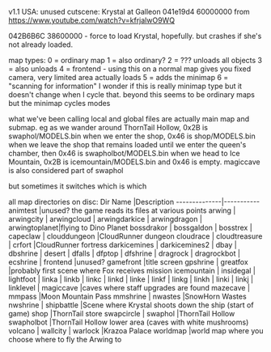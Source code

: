 v1.1 USA: unused cutscene: Krystal at Galleon
041e19d4 60000000
from https://www.youtube.com/watch?v=kfrjalwO9WQ

042B6B6C 38600000 - force to load Krystal, hopefully.
but crashes if she's not already loaded.

map types:
0 = ordinary map
1 = also ordinary?
2 = ??? unloads all objects
3 = also unloads
4 = frontend - using this on a normal map gives you fixed camera, very limited area actually loads
5 = adds the minimap
6 = "scanning for information"
    I wonder if this is really minimap type
    but it doesn't change when I cycle that.
beyond this seems to be ordinary maps but the minimap cycles modes

what we've been calling local and global files are actually main map and submap.
eg as we wander around ThornTail Hollow, 0x2B is swaphol/MODELS.bin
when we enter the shop, 0x46 is shop/MODELS.bin
when we leave the shop that remains loaded until we enter the queen's chamber, then 0x46 is swapholbot/MODELS.bin
when we head to Ice Mountain, 0x2B is icemountain/MODELS.bin and 0x46 is empty.
magiccave is also considered part of swaphol

but sometimes it switches which is which

all map directories on disc:
Dir Name      |Description
--------------|-----------
animtest      |unused? the game reads its files at various points
arwing        |
arwingcity    |
arwingcloud   |
arwingdarkice |
arwingdragon  |
arwingtoplanet|flying to Dino Planet
bossdrakor    |
bossgaldon    |
bosstrex      |
capeclaw      |
clouddungeon  |CloudRunner dungeon
cloudrace     |
cloudtreasure |
crfort        |CloudRunner fortress
darkicemines  |
darkicemines2 |
dbay          |
dbshrine      |
desert        |
dfalls        |
dfptop        |
dfshrine      |
dragrock      |
dragrockbot   |
ecshrine      |
frontend      |unused?
gamefront     |title screen
gpshrine      |
greatfox      |probably first scene where Fox receives mission
icemountain   |
insidegal     |
lightfoot     |
linka         |
linkb         |
linkc         |
linkd         |
linke         |
linkf         |
linkg         |
linkh         |
linki         |
linkj         |
linklevel     |
magiccave     |caves where staff upgrades are found
mazecave      |
mmpass        |Moon Mountain Pass
mmshrine      |
nwastes       |SnowHorn Wastes
nwshrine      |
shipbattle    |Scene where Krystal shoots down the ship (start of game)
shop          |ThornTail store
swapcircle    |
swaphol       |ThornTail Hollow
swapholbot    |ThornTail Hollow lower area (caves with white mushrooms)
volcano       |
wallcity      |
warlock       |Krazoa Palace
worldmap      |world map where you choose where to fly the Arwing to
